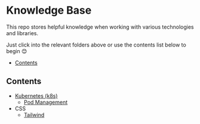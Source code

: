 # Knowledge Base

This repo stores helpful knowledge when working with various technologies and libraries.

Just click into the relevant folders above or use the contents list below to begin 😊

<!-- START doctoc generated TOC please keep comment here to allow auto update -->
<!-- DON'T EDIT THIS SECTION, INSTEAD RE-RUN doctoc TO UPDATE -->

- [Contents](#contents)

<!-- END doctoc generated TOC please keep comment here to allow auto update -->

## Contents

- [Kubernetes (k8s)](./kubernetes/README.md)
  - [Pod Management](./kubernetes/pod-management.md)
- CSS
  - [Tailwind](./css/tailwind/README.md)
